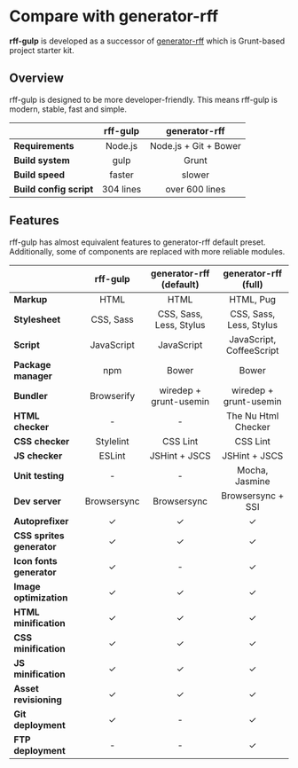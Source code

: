 # Compare with generator-rff
**rff-gulp** is developed as a successor of [generator-rff](https://github.com/rakuten-frontend/generator-rff) which is Grunt-based project starter kit.

## Overview
rff-gulp is designed to be more developer-friendly.
This means rff-gulp is modern, stable, fast and simple.

|                            | rff-gulp  | generator-rff         |
|----------------------------|:---------:|:---------------------:|
| **Requirements**           | Node.js   | Node.js + Git + Bower |
| **Build system**           | gulp      | Grunt                 |
| **Build speed**            | faster    | slower                |
| **Build config script**    | 304 lines | over 600 lines        |

## Features
rff-gulp has almost equivalent features to generator-rff default preset.
Additionally, some of components are replaced with more reliable modules.

|                           | rff-gulp    | generator-rff (default) | generator-rff (full)     |
|---------------------------|:-----------:|:-----------------------:|:------------------------:|
| **Markup**                | HTML        | HTML                    | HTML, Pug                |
| **Stylesheet**            | CSS, Sass   | CSS, Sass, Less, Stylus | CSS, Sass, Less, Stylus  |
| **Script**                | JavaScript  | JavaScript              | JavaScript, CoffeeScript |
| **Package manager**       | npm         | Bower                   | Bower                    |
| **Bundler**               | Browserify  | wiredep + grunt-usemin  | wiredep + grunt-usemin   |
| **HTML checker**          | -           | -                       | The Nu Html Checker      |
| **CSS checker**           | Stylelint   | CSS Lint                | CSS Lint                 |
| **JS checker**            | ESLint      | JSHint + JSCS           | JSHint + JSCS            |
| **Unit testing**          | -           | -                       | Mocha, Jasmine           |
| **Dev server**            | Browsersync | Browsersync             | Browsersync + SSI        |
| **Autoprefixer**          | ✓          | ✓                      | ✓                       |
| **CSS sprites generator** | ✓          | ✓                      | ✓                       |
| **Icon fonts generator**  | ✓          | -                       | ✓                       |
| **Image optimization**    | ✓          | ✓                      | ✓                       |
| **HTML minification**     | ✓          | ✓                      | ✓                       |
| **CSS minification**      | ✓          | ✓                      | ✓                       |
| **JS minification**       | ✓          | ✓                      | ✓                       |
| **Asset revisioning**     | ✓          | ✓                      | ✓                       |
| **Git deployment**        | ✓          | -                       | ✓                       |
| **FTP deployment**        | -           | -                       | ✓                       |
